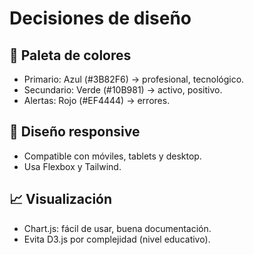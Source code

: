# Decisiones de diseño

## 🎨 Paleta de colores
- Primario: Azul (#3B82F6) → profesional, tecnológico.
- Secundario: Verde (#10B981) → activo, positivo.
- Alertas: Rojo (#EF4444) → errores.

## 📱 Diseño responsive
- Compatible con móviles, tablets y desktop.
- Usa Flexbox y Tailwind.

## 📈 Visualización
- Chart.js: fácil de usar, buena documentación.
- Evita D3.js por complejidad (nivel educativo).
